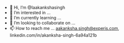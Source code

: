 - 👋 Hi, I’m @Iaakankshasingh
- 👀 I’m interested in ...
- 🌱 I’m currently learning ...
- 💞️ I’m looking to collaborate on ...
- 📫 How to reach me ... aakanksha.singh@experis.com, linkedin.com/in/akanksha-singh-6a94a121b

<!---
Iaakankshasingh/Iaakankshasingh is a ✨ special ✨ repository because its `README.md` (this file) appears on your GitHub profile.
You can click the Preview link to take a look at your changes.
--->
